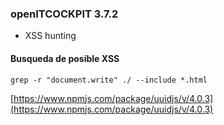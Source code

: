 ### openITCOCKPIT 3.7.2

- XSS hunting

#### Busqueda de posible XSS
```
grep -r "document.write" ./ --include *.html
```

[https://www.npmjs.com/package/uuidjs/v/4.0.3](https://www.npmjs.com/package/uuidjs/v/4.0.3)
